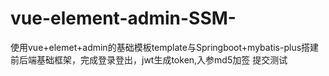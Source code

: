 # vue-element-admin-SSM-
使用vue+elemet+admin的基础模板template与Springboot+mybatis-plus搭建前后端基础框架，完成登录登出，jwt生成token,入参md5加签
提交测试
